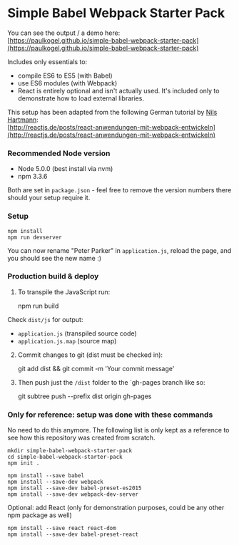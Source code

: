 # Simple Babel Webpack Starter Pack

You can see the output / a demo here:  
[https://paulkogel.github.io/simple-babel-webpack-starter-pack](https://paulkogel.github.io/simple-babel-webpack-starter-pack)

Includes only essentials to:
+ compile ES6 to ES5 (with Babel)
+ use ES6 modules (with Webpack)
+ React is entirely optional and isn't actually used. It's included only to demonstrate how to load external libraries.

This setup has been adapted from the following German tutorial by [Nils Hartmann](https://twitter.com/nilshartmann):  
[http://reactjs.de/posts/react-anwendungen-mit-webpack-entwickeln](http://reactjs.de/posts/react-anwendungen-mit-webpack-entwickeln)

### Recommended Node version
+ Node 5.0.0 (best install via nvm)
+ npm 3.3.6

Both are set in `package.json` - feel free to remove the version numbers there should your setup require it.

### Setup

    npm install
    npm run devserver

You can now rename "Peter Parker" in `application.js`, reload the page, and you should see the new name :)

### Production build & deploy

1. To transpile the JavaScript run:

    npm run build

Check `dist/js` for output:
+ `application.js` (transpiled source code)
+ `application.js.map` (source map)

2. Commit changes to git (dist must be checked in):

    git add dist && git commit -m 'Your commit message'

3. Then push just the `/dist` folder to the `gh-pages branch like so:

    git subtree push --prefix dist origin gh-pages

### Only for reference: setup was done with these commands

No need to do this anymore. The following list is only kept as a reference to see how this repository was created from scratch.

    mkdir simple-babel-webpack-starter-pack
    cd simple-babel-webpack-starter-pack
    npm init .

    npm install --save babel
    npm install --save-dev webpack
    npm install --save-dev babel-preset-es2015
    npm install --save-dev webpack-dev-server

Optional: add React (only for demonstration purposes, could be any other npm package as well)

    npm install --save react react-dom
    npm install --save-dev babel-preset-react
